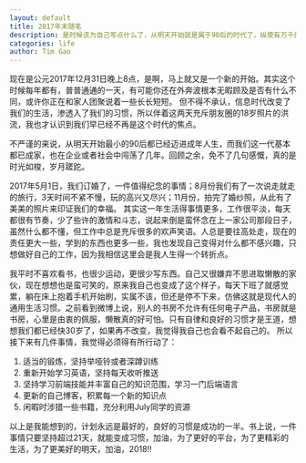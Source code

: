 ```yaml
---
layout: default
title: 2017年末随笔
description: 是时候该为自己写点什么了，从明天开始就是属于90后的时代了，纵使有万千的感慨，生活依然继续。
categories: life
author: Tim Gao
---
```


现在是公元2017年12月31日晚上8点，是啊，马上就又是一个新的开始。其实这个时候每年都有，普普通通的一天，有可能你还在外奔波根本无暇顾及是否有什么不同，或许你正在和家人团聚说着一些长长短短。 但不得不承认，信息时代改变了我们的生活，渗透入了我们的习惯，所以伴着这两天充斥朋友圈的18岁照片的洪流，我也才认识到我们早已经不再是这个时代的焦点。

不严谨的来说，从明天开始最小的90后都已经迈进成年人生，而我们这一代基本都已成家，也在企业或者社会中闯荡了几年。回顾之余，免不了几句感慨，真的是时光如梭，岁月蹉跎。

2017年5月1日，我们订婚了，一件值得纪念的事情；8月份我们有了一次说走就走的旅行，3天时间不紧不慢，玩的高兴又尽兴；11月份，拍完了婚纱照，从此有了美美的照片来印证我们的幸福。 其实这一年生活得事情更多，工作很平淡，每天都很有节奏，少了些许的激情和斗志，说起来倒是蛮怀念在上一家公司那段日子，虽然什么都不懂，但工作中总是充斥很多的欢声笑语。人总是要往高处走，现在的责任更大一些，学到的东西也更多一些，我也发现自己变得对什么都不感兴趣，只想做好自己的工作，因为我相信这里会是我人生得一个转折点。
    
我平时不喜欢看书，也很少运动，更很少写东西。自己又很嫌弃不思进取懒散的家伙，现在想想也是蛮可笑的，原来我自己也变成了这个样子，每天下班了就感觉累，躺在床上抱着手机开始刷，实属不该，但还是停不下来，仿佛这就是现代人的通用生活习惯。之前看到微博上说，别人的书房不允许有任何电子产品，书房就是书房，心里是由衷的佩服，懒散真的好可怕。只有自律和良好的习惯才是王道，想想我们都已经快30岁了，如果再不改变，我觉得我自己也会看不起自己的。 所以接下来有几件事情，我觉得必须得有所行动了： 
        
1. 适当的锻炼，坚持举哑铃或者深蹲训练
2. 重新开始学习英语，坚持每天收听推送
3. 坚持学习前端技能并丰富自己的知识范围，学习一门后端语言
4. 更新的自己博客，积累每一个新的知识点
5. 闲暇时涉猎一些书籍，充分利用July同学的资源
    
以上是我能想到的，计划永远是最好的，良好的习惯是成功的一半。书上说，一件事情只要坚持超过21天，就能变成习惯，加油，为了更好的平台，为了更精彩的生活，为了更美好的明天，加油，2018!!
